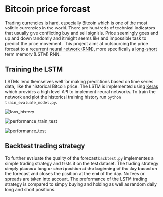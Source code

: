 # Bitcoin price forcast
Trading currencies is hard, especially Bitcoin which is one of the most volitile currencies in the world.
There are hundreds of technical indicators that usually give conflicting buy and sell signials.
Price seemingly goes and up and down randomly and it might seems like and impossible task to predict the price movement. 
This project aims at outsourcing the price forcast to a [recurrent neural network (RNN)](https://en.wikipedia.org/wiki/Recurrent_neural_network), 
more specifically a [long-short term memory (LSTM)](https://en.wikipedia.org/wiki/Long_short-term_memory) RNN.

## Training the LSTM
LSTMs lend themselves well for making predictions based on time series data, like the historical Bitcoin price.
The LSTM is implemented using [Keras](https://keras.io/) which provides a high level API to implement neural networks.
To train the network and plot the historical training history run `python train_evaluate_model.py`.

![loss_history](https://user-images.githubusercontent.com/45107198/65030673-37465000-d940-11e9-8deb-f575239156f3.png)

![performance_train_test](https://user-images.githubusercontent.com/45107198/65030726-4deca700-d940-11e9-8364-7dfdeb28f3d9.png)

![performance_test](https://user-images.githubusercontent.com/45107198/65028571-8db18f80-d93c-11e9-985f-afbba015cd50.png)


## Backtest trading strategy
To further evaluate the quality of the forecast `backtest.py` implementes a simple trading strategy and tests it on the test dataset.
The trading strategy simply places a long or short position at the beginning of the day based on the forecast and closes the position at the end of the day.
No fees or spreads are taken into account. The preformance of the LSTM trading strategy is compared to simply buying and holding as well as random daily long and short positions. 
